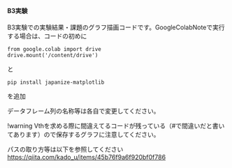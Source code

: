 #### B3実験

B3実験での実験結果・課題のグラフ描画コードです。GoogleColabNoteで実行する場合は、コードの初めに

```
from google.colab import drive
drive.mount('/content/drive')
```
と
```
pip install japanize-matplotlib
```
を追加

データフレーム列の名称等は各自で変更してください。

!warning
Vthを求める際に間違えてるコードが残っている（#で間違いだと書いてあります）ので保存するグラフに注意してください。

パスの取り方等は以下を参照してください
https://qiita.com/kado_u/items/45b76f9a6f920bf0f786
